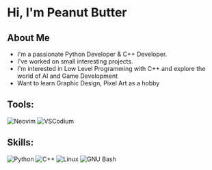 # Hi, I'm Peanut Butter

## About Me

- I'm a passionate Python Developer & C++ Developer.
-  I've worked on small interesting projects.  
-  I'm interested in Low Level Programming with C++ and explore the world of AI and Game Development
- Want to learn Graphic Design, Pixel Art as a hobby

## Tools:
![Neovim](https://img.shields.io/badge/Neovim-57A143?style=for-the-badge&logo=neovim&logoColor=white) ![VSCodium](https://img.shields.io/badge/VSCodium-2F80ED?style=for-the-badge&logo=vscodium&logoColor=white)
## Skills:
![Python](https://img.shields.io/badge/Python-3776AB?style=for-the-badge&logo=python&logoColor=white)  ![C++](https://img.shields.io/badge/c++-00599C?style=for-the-badge&logo=cplusplus&logoColor=white) ![Linux](https://img.shields.io/badge/Linux-FCC624?style=for-the-badge&logo=linux&logoColor=black) ![GNU Bash](https://img.shields.io/badge/Bash-121011?style=for-the-badge&logo=gnubash&logoColor=white)
